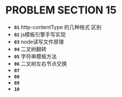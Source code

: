 # PROBLEM SECTION 15

* __`01`__ http-contentType 的几种格式 区别
* __`02`__ js模板引擎手写实现
* __`03`__ node读写文件原理
* __`04`__ 二叉树翻转
* __`05`__ 字符串模板方法
* __`06`__ 二叉树左右节点交换
* __`07`__
* __`08`__
* __`09`__
* __`10`__
